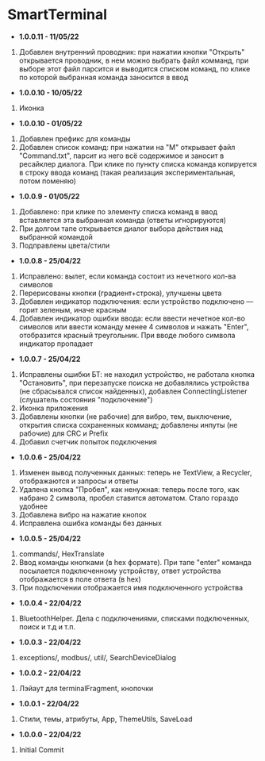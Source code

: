 # SmartTerminal

* <b>1.0.0.11 - 11/05/22</b>
1. Добавлен внутренний проводник: при нажатии кнопки "Открыть" открывается проводник, в нем можно выбрать файл комманд, при выборе этот файл парсится и выводится списком команд, по клике по которой выбранная команда заносится в ввод
* <b>1.0.0.10 - 10/05/22</b>
1. Иконка
* <b>1.0.0.10 - 01/05/22</b>
1. Добавлен префикс для команды
2. Добавлен список команд: при нажатии на "М" открывает файл "Command.txt", парсит из него всё содержимое и заносит в ресайклер диалога. При клике по пункту списка команда копируется в строку ввода команд (такая реализация экспериментальная, потом поменяю)
* <b>1.0.0.9 - 01/05/22</b>
1. Добавлено: при клике по элементу списка команд в ввод вставляется эта выбранная команда (ответы игнорируются)
2. При долгом тапе открывается диалог выбора действия над выбранной командой
3. Подправлены цвета/стили
* <b>1.0.0.8 - 25/04/22</b>
1. Исправлено: вылет, если команда состоит из нечетного кол-ва символов
2. Перерисованы кнопки (градиент+строка), улучшены цвета
3. Добавлен индикатор подключения: если устройство подключено — горит зеленым, иначе красным
4. Добавлен индикатор ошибки ввода: если ввести нечетное кол-во символов или ввести команду менее 4 символов и нажать "Enter", отобразится красный треугольник. При вводе любого символа индикатор пропадает
* <b>1.0.0.7 - 25/04/22</b>
1. Исправлены ошибки БТ: не находил устройство, не работала кнопка "Остановить", при перезапуске поиска не добавлялись устройства (не сбрасывался список найденных), добавлен ConnectingListener (слушатель состояния "подключение")
2. Иконка приложения
3. Добавлены кнопки (не рабочие) для вибро, тем, выключение, открытия списка сохраненных комманд; добавлены инпуты (не рабочие) для CRC и Prefix
4. Добавил счетчик попыток подключения
* <b>1.0.0.6 - 25/04/22</b>
1. Изменен вывод полученных данных: теперь не TextView, а Recycler, отображаются и запросы и ответы
2. Удалена кнопка "Пробел", как ненужная: теперь после того, как набрано 2 символа, пробел ставится автоматом. Стало гораздо удобнее
3. Добавлена вибро на нажатие кнопок
4. Исправлена ошибка команды без данных
* <b>1.0.0.5 - 25/04/22</b>
1. commands/, HexTranslate
2. Ввод команды кнопками (в hex формате). При тапе "enter" команда посылается подключенному устройству, ответ устройства отображается в поле ответа (в hex)
3. При подключении отображается имя подключенного устройства
* <b>1.0.0.4 - 22/04/22</b>
1. BluetoothHelper. Дела с подключениями, списками подключенных, поиск и т.д и т.п.
* <b>1.0.0.3 - 22/04/22</b>
1. exceptions/, modbus/, util/, SearchDeviceDialog
* <b>1.0.0.2 - 22/04/22</b>
1. Лэйаут для terminalFragment, кнопочки
* <b>1.0.0.1 - 22/04/22</b>
1. Стили, темы, атрибуты, App, ThemeUtils, SaveLoad
* <b>1.0.0.0 - 22/04/22</b>
1. Initial Commit

